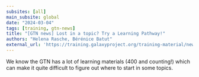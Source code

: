 ```yaml
---
subsites: [all]
main_subsite: global
date: "2024-03-04"
tags: [training, gtn-news]
title: "[GTN news] Lost in a topic? Try a Learning Pathway!"
authors: "Helena Rasche, Bérénice Batut"
external_url: 'https://training.galaxyproject.org/training-material/news/2024/03/04/gtn-learning-path-highlights.html'
---
```


We know the GTN has a lot of learning materials (400 and counting!) which can make it quite difficult to figure out where to start in some topics.

